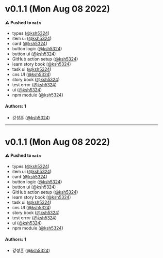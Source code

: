 # v0.1.1 (Mon Aug 08 2022)

#### ⚠️ Pushed to `main`

- types ([@ksh5324](https://github.com/ksh5324))
- item ui ([@ksh5324](https://github.com/ksh5324))
- card ([@ksh5324](https://github.com/ksh5324))
- button logic ([@ksh5324](https://github.com/ksh5324))
- button ui ([@ksh5324](https://github.com/ksh5324))
- GitHub action setup ([@ksh5324](https://github.com/ksh5324))
- learn story book ([@ksh5324](https://github.com/ksh5324))
- task ui ([@ksh5324](https://github.com/ksh5324))
- cns UI ([@ksh5324](https://github.com/ksh5324))
- story book ([@ksh5324](https://github.com/ksh5324))
- test error ([@ksh5324](https://github.com/ksh5324))
- ui ([@ksh5324](https://github.com/ksh5324))
- npm module ([@ksh5324](https://github.com/ksh5324))

#### Authors: 1

- 강성훈 ([@ksh5324](https://github.com/ksh5324))

---

# v0.1.1 (Mon Aug 08 2022)

#### ⚠️ Pushed to `main`

- types ([@ksh5324](https://github.com/ksh5324))
- item ui ([@ksh5324](https://github.com/ksh5324))
- card ([@ksh5324](https://github.com/ksh5324))
- button logic ([@ksh5324](https://github.com/ksh5324))
- button ui ([@ksh5324](https://github.com/ksh5324))
- GitHub action setup ([@ksh5324](https://github.com/ksh5324))
- learn story book ([@ksh5324](https://github.com/ksh5324))
- task ui ([@ksh5324](https://github.com/ksh5324))
- cns UI ([@ksh5324](https://github.com/ksh5324))
- story book ([@ksh5324](https://github.com/ksh5324))
- test error ([@ksh5324](https://github.com/ksh5324))
- ui ([@ksh5324](https://github.com/ksh5324))
- npm module ([@ksh5324](https://github.com/ksh5324))

#### Authors: 1

- 강성훈 ([@ksh5324](https://github.com/ksh5324))
